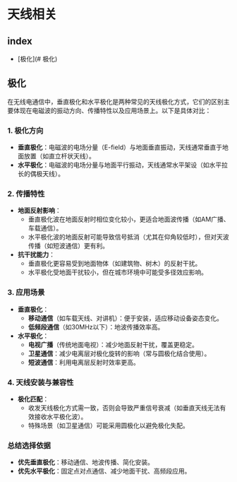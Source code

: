 # 天线相关

## index
- [极化](# 极化)

## 极化
在无线电通信中，垂直极化和水平极化是两种常见的天线极化方式，它们的区别主要体现在电磁波的振动方向、传播特性以及应用场景上。以下是具体对比：

### **1. 极化方向**
- **垂直极化**：电磁波的电场分量（E-field）与地面垂直振动，天线通常垂直于地面放置（如直立杆状天线）。
- **水平极化**：电磁波的电场分量与地面平行振动，天线通常水平架设（如水平拉长的偶极天线）。

### **2. 传播特性**
- **地面反射影响**：
  - 垂直极化波在地面反射时相位变化较小，更适合地面波传播（如AM广播、车载通信）。
  - 水平极化波的地面反射可能导致信号抵消（尤其在仰角较低时），但对天波传播（如短波通信）更有利。
- **抗干扰能力**：
  - 垂直极化更容易受到地面物体（如建筑物、树木）的反射干扰。
  - 水平极化受地面干扰较小，但在城市环境中可能受多径效应影响。

### **3. 应用场景**
- **垂直极化**：
  - **移动通信**（如车载天线、对讲机）：便于安装，适应移动设备姿态变化。
  - **低频段通信**（如30MHz以下）：地波传播效率高。
- **水平极化**：
  - **电视广播**（传统地面电视）：减少地面反射干扰，覆盖更稳定。
  - **卫星通信**：减少电离层对极化旋转的影响（常与圆极化结合使用）。
  - **短波通信**：利用电离层反射时效率更高。

### **4. 天线安装与兼容性**
- **极化匹配**：
  - 收发天线极化方式需一致，否则会导致严重信号衰减（如垂直天线无法有效接收水平极化波）。
  - 特殊场景（如卫星通信）可能采用圆极化以避免极化失配。

### **总结选择依据**
- **优先垂直极化**：移动通信、地波传播、简化安装。
- **优先水平极化**：固定点对点通信、减少地面干扰、高频段应用。
